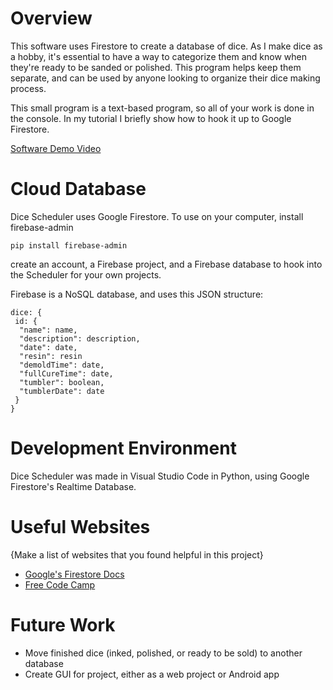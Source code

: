 # Overview

This software uses Firestore to create a database of dice. As I make dice as a hobby, it's essential to have a way to categorize them and know when they're ready to be sanded or polished. This program helps keep them separate, and can be used by anyone looking to organize their dice making process.

This small program is a text-based program, so all of your work is done in the console. In my tutorial I briefly show how to hook it up to Google Firestore.

[Software Demo Video](http://youtube.link.goes.here)

# Cloud Database

Dice Scheduler uses Google Firestore. To use on your computer, install firebase-admin
```
pip install firebase-admin
```
create an account, a Firebase project, and a Firebase database to hook into the Scheduler for your own projects. 

Firebase is a NoSQL database, and uses this JSON structure:

```
dice: {
 id: {
  "name": name,
  "description": description,
  "date": date,
  "resin": resin
  "demoldTime": date,
  "fullCureTime": date,
  "tumbler": boolean,
  "tumblerDate": date
 }
}
```

# Development Environment

Dice Scheduler was made in Visual Studio Code in Python, using Google Firestore's Realtime Database.

# Useful Websites

{Make a list of websites that you found helpful in this project}
* [Google's Firestore Docs](https://firebase.google.com/docs/firestore/manage-data/structure-data)
* [Free Code Camp](https://www.freecodecamp.org/news/how-to-get-started-with-firebase-using-python/)

# Future Work

* Move finished dice (inked, polished, or ready to be sold) to another database
* Create GUI for project, either as a web project or Android app
